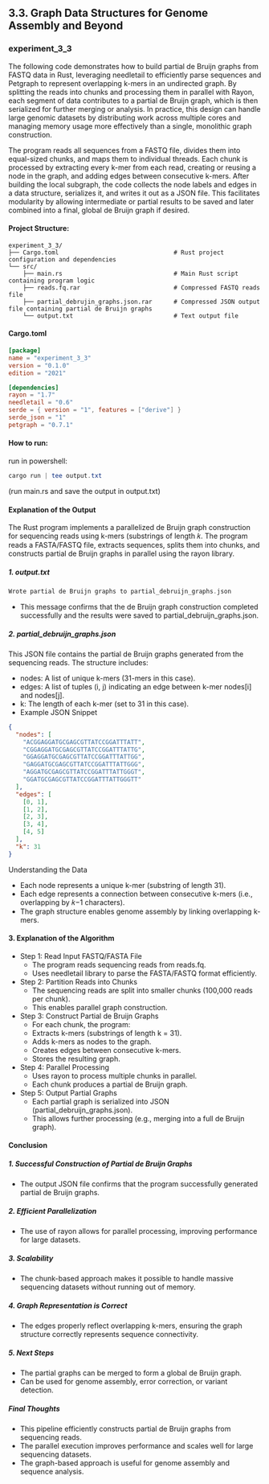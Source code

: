 ## 3.3. Graph Data Structures for Genome Assembly and Beyond

### experiment_3_3

The following code demonstrates how to build partial de Bruijn graphs from FASTQ data in Rust, leveraging needletail to efficiently parse sequences and Petgraph to represent overlapping k-mers in an undirected graph. By splitting the reads into chunks and processing them in parallel with Rayon, each segment of data contributes to a partial de Bruijn graph, which is then serialized for further merging or analysis. In practice, this design can handle large genomic datasets by distributing work across multiple cores and managing memory usage more effectively than a single, monolithic graph construction.

The program reads all sequences from a FASTQ file, divides them into equal-sized chunks, and maps them to individual threads. Each chunk is processed by extracting every k-mer from each read, creating or reusing a node in the graph, and adding edges between consecutive k-mers. After building the local subgraph, the code collects the node labels and edges in a data structure, serializes it, and writes it out as a JSON file. This facilitates modularity by allowing intermediate or partial results to be saved and later combined into a final, global de Bruijn graph if desired.

#### Project Structure:

```plaintext
experiment_3_3/
├── Cargo.toml                                # Rust project configuration and dependencies
└── src/
    ├── main.rs                               # Main Rust script containing program logic
    ├── reads.fq.rar                          # Compressed FASTQ reads file
    ├── partial_debrujin_graphs.json.rar      # Compressed JSON output file containing partial de Bruijn graphs
    └── output.txt                            # Text output file
```

#### Cargo.toml

```toml
[package]
name = "experiment_3_3"
version = "0.1.0"
edition = "2021"

[dependencies]
rayon = "1.7"
needletail = "0.6"
serde = { version = "1", features = ["derive"] }
serde_json = "1"
petgraph = "0.7.1"
```

#### How to run:

run in powershell:

```powershell
cargo run | tee output.txt
```

(run main.rs and save the output in output.txt)
  

#### Explanation of the Output
The Rust program implements a parallelized de Bruijn graph construction for sequencing reads using k-mers (substrings of length  𝑘. The program reads a FASTA/FASTQ file, extracts sequences, splits them into chunks, and constructs partial de Bruijn graphs in parallel using the rayon library.

##### 1. output.txt
```rust
Wrote partial de Bruijn graphs to partial_debruijn_graphs.json
```

* This message confirms that the de Bruijn graph construction completed successfully and the results were saved to partial_debruijn_graphs.json.

##### 2. partial_debruijn_graphs.json
This JSON file contains the partial de Bruijn graphs generated from the sequencing reads. The structure includes:

* nodes: A list of unique k-mers (31-mers in this case).
* edges: A list of tuples (i, j) indicating an edge between k-mer nodes[i] and nodes[j].
* k: The length of each k-mer (set to 31 in this case).
* Example JSON Snippet
```json
{
  "nodes": [
    "ACGGAGGATGCGAGCGTTATCCGGATTTATT",
    "CGGAGGATGCGAGCGTTATCCGGATTTATTG",
    "GGAGGATGCGAGCGTTATCCGGATTTATTGG",
    "GAGGATGCGAGCGTTATCCGGATTTATTGGG",
    "AGGATGCGAGCGTTATCCGGATTTATTGGGT",
    "GGATGCGAGCGTTATCCGGATTTATTGGGTT"
  ],
  "edges": [
    [0, 1],
    [1, 2],
    [2, 3],
    [3, 4],
    [4, 5]
  ],
  "k": 31
}
```

Understanding the Data
* Each node represents a unique k-mer (substring of length 31).
* Each edge represents a connection between consecutive k-mers (i.e., overlapping by 𝑘−1 characters).
* The graph structure enables genome assembly by linking overlapping k-mers.

#### 3. Explanation of the Algorithm
* Step 1: Read Input FASTQ/FASTA File
  * The program reads sequencing reads from reads.fq.
  * Uses needletail library to parse the FASTA/FASTQ format efficiently.
* Step 2: Partition Reads into Chunks
  * The sequencing reads are split into smaller chunks (100,000 reads per chunk).
  * This enables parallel graph construction.
* Step 3: Construct Partial de Bruijn Graphs
  * For each chunk, the program:
  * Extracts k-mers (substrings of length k = 31).
  * Adds k-mers as nodes to the graph.
  * Creates edges between consecutive k-mers.
  * Stores the resulting graph.
* Step 4: Parallel Processing
  * Uses rayon to process multiple chunks in parallel.
  * Each chunk produces a partial de Bruijn graph.
* Step 5: Output Partial Graphs
  * Each partial graph is serialized into JSON (partial_debruijn_graphs.json).
  * This allows further processing (e.g., merging into a full de Bruijn graph).

#### Conclusion
##### 1. Successful Construction of Partial de Bruijn Graphs

* The output JSON file confirms that the program successfully generated partial de Bruijn graphs.

##### 2. Efficient Parallelization

* The use of rayon allows for parallel processing, improving performance for large datasets.

##### 3. Scalability

* The chunk-based approach makes it possible to handle massive sequencing datasets without running out of memory.

##### 4. Graph Representation is Correct

* The edges properly reflect overlapping k-mers, ensuring the graph structure correctly represents sequence connectivity.

##### 5. Next Steps

* The partial graphs can be merged to form a global de Bruijn graph.
* Can be used for genome assembly, error correction, or variant detection.

##### Final Thoughts
* This pipeline efficiently constructs partial de Bruijn graphs from sequencing reads.
* The parallel execution improves performance and scales well for large sequencing datasets.
* The graph-based approach is useful for genome assembly and sequence analysis.
